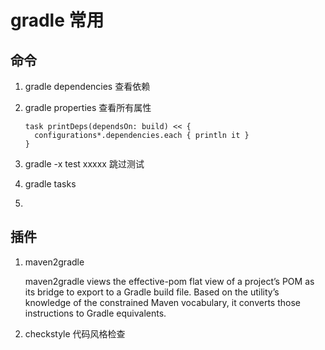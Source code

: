 gradle 常用
==========


命令
----------------
1.    gradle dependencies
      查看依赖
2.    gradle properties
      查看所有属性
      
      ```
      task printDeps(dependsOn: build) << {        configurations*.dependencies.each { println it }      }
      ```
3.    gradle -x test xxxxx
      跳过测试
4.    gradle tasks
5.    



插件
--------
1.    maven2gradle
    
      maven2gradle views the effective-pom flat view of aproject’s POM as its bridge to export to a Gradle build file. Based on the utility’sknowledge of the constrained Maven vocabulary, it converts those instructions to Gradleequivalents.
2.    checkstyle    代码风格检查


